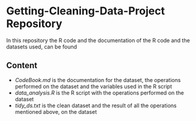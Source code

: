 # Getting-Cleaning-Data-Project Repository

In this repository the R code and the documentation of the R code and the datasets used, can be found

## Content
* *CodeBook.md* is the documentation for the dataset, the operations performed on the dataset and the variables used in the R script
* *data_analysis.R* is the R script with the operations performed on the dataset
* *tidy_ds.txt* is the clean dataset and the result of all the operations mentioned above, on the dataset
